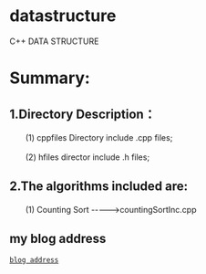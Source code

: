 # datastructure
C++ DATA STRUCTURE

Summary:
====
## 1.Directory Description：

  　　(1) cppfiles Directory include .cpp files;

  　　(2) hfiles director include .h files;
  
## 2.The algorithms included are:

  　　(1) Counting Sort ----->countingSortInc.cpp
    
    
    
##  my blog address
[ `blog address` ](https://blog.csdn.net/qq_25073253)

 

